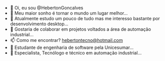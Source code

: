 - 👋 Oi, eu sou @HebertonGoncalves
- 💭 Meu maior sonho é tornar o mundo um lugar melhor...
- 🌱 Atualmente estudo um pouco de tudo mas me interesso bastante por desenvolvimento desktop...
- 💞️ Gostaria de colaborar em projetos voltados a área de automação industrial...
- 📫 Como me encontrar? hebertontecno@hotmail.com
- 📝 Estudante de engenharia de software pela Unicesumar...
- 💼 Especialista, Tecnólogo e técnico em automação industrial...

<!---
HebertonGoncalves/HebertonGoncalves is a ✨ special ✨ repository because its `README.md` (this file) appears on your GitHub profile.
You can click the Preview link to take a look at your changes.
--->
